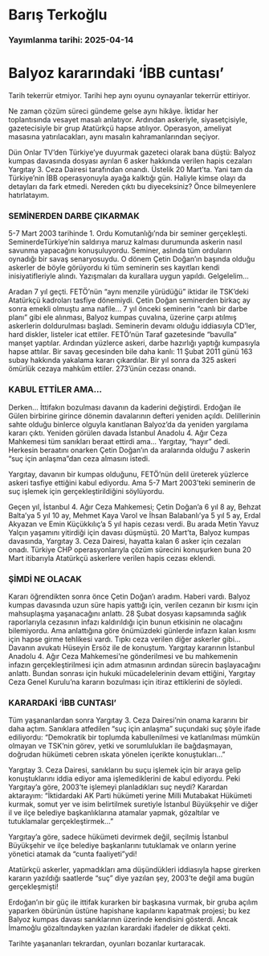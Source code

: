 # Barış Terkoğlu

### Yayımlanma tarihi: 2025-04-14

# Balyoz kararındaki ‘İBB cuntası’

Tarih tekerrür etmiyor. Tarihi hep aynı oyunu oynayanlar tekerrür ettiriyor.

Ne zaman çözüm süreci gündeme gelse aynı hikâye. İktidar her toplantısında vesayet masalı anlatıyor. Ardından askeriyle, siyasetçisiyle, gazetecisiyle bir grup Atatürkçü hapse atılıyor. Operasyon, ameliyat masasına yatırılacakları, aynı masalın kahramanlarından seçiyor.

Dün Onlar TV’den Türkiye’ye duyurmak gazeteci olarak bana düştü: Balyoz kumpas davasında dosyası ayrılan 6 asker hakkında verilen hapis cezaları Yargıtay 3. Ceza Dairesi tarafından onandı. Üstelik 20 Mart’ta. Yani tam da Türkiye’nin İBB operasyonuyla ayağa kalktığı gün. Haliyle kimse olayı da detayları da fark etmedi. Nereden çıktı bu diyeceksiniz? Önce bilmeyenlere hatırlatayım.


### SEMİNERDEN DARBE ÇIKARMAK

5-7 Mart 2003 tarihinde 1. Ordu Komutanlığı’nda bir seminer gerçekleşti. SeminerdeTürkiye’nin saldırıya maruz kalması durumunda askerin nasıl savunma yapacağını konuşuluyordu. Seminer, aslında tüm orduların oynadığı bir savaş senaryosuydu. O dönem Çetin Doğan’ın başında olduğu askerler de böyle görüyordu ki tüm seminerin ses kayıtları kendi inisiyatifleriyle alındı. Yazışmaları da kurallara uygun yapıldı. Gelgelelim...

Aradan 7 yıl geçti. FETÖ’nün “aynı menzile yürüdüğü” iktidar ile TSK’deki Atatürkçü kadroları tasfiye dönemiydi. Çetin Doğan seminerden birkaç ay sonra emekli olmuştu ama nafile... 7 yıl önceki seminerin “canlı bir darbe planı” gibi ele alınması, Balyoz kumpas çuvalına, üzerine çarpı atılmış askerlerin doldurulması başladı. Seminerin devamı olduğu iddiasıyla CD’ler, hard diskler, listeler icat ettiler. FETÖ’nün Taraf gazetesinde “bavulla” manşet yaptılar. Ardından yüzlerce askeri, darbe hazırlığı yaptığı kumpasıyla hapse attılar. Bir savaş gecesinden bile daha kanlı: 11 Şubat 2011 günü 163 subay hakkında yakalama kararı çıkardılar. Bir yıl sonra da 325 askeri ömürlük cezaya mahkûm ettiler. 273’ünün cezası onandı.


### KABUL ETTİLER AMA...

Derken... İttifakın bozulması davanın da kaderini değiştirdi. Erdoğan ile Gülen birbirine girince dönemin davalarının defteri yeniden açıldı. Delillerinin sahte olduğu binlerce olguyla kanıtlanan Balyoz’da da yeniden yargılama kararı çıktı. Yeniden görülen davada İstanbul Anadolu 4. Ağır Ceza Mahkemesi tüm sanıkları beraat ettirdi ama... Yargıtay, “hayır” dedi. Herkesin beraatını onarken Çetin Doğan’ın da aralarında olduğu 7 askerin “suç için anlaşma”dan ceza almasını istedi.

Yargıtay, davanın bir kumpas olduğunu, FETÖ’nün delil üreterek yüzlerce askeri tasfiye ettiğini kabul ediyordu. Ama 5-7 Mart 2003’teki seminerin de suç işlemek için gerçekleştirildiğini söylüyordu.

Geçen yıl, İstanbul 4. Ağır Ceza Mahkemesi; Çetin Doğan’a 6 yıl 8 ay, Behzat Balta’ya 5 yıl 10 ay, Mehmet Kaya Varol ve İhsan Balabanlı’ya 5 yıl 5 ay, Erdal Akyazan ve Emin Küçükkılıç’a 5 yıl hapis cezası verdi. Bu arada Metin Yavuz Yalçın yaşamını yitirdiği için davası düşmüştü. 20 Mart’ta, Balyoz kumpas davasında, Yargıtay 3. Ceza Dairesi, hayatta kalan 6 asker için cezaları onadı. Türkiye CHP operasyonlarıyla çözüm sürecini konuşurken buna 20 Mart itibarıyla Atatürkçü askerlere verilen hapis cezası eklendi.


### ŞİMDİ NE OLACAK

Kararı öğrendikten sonra önce Çetin Doğan’ı aradım. Haberi vardı. Balyoz kumpas davasında uzun süre hapis yattığı için, verilen cezanın bir kısmı için mahsuplaşma yaşanacağını anlattı. 28 Şubat dosyası kapsamında sağlık raporlarıyla cezasının infazı kaldırıldığı için bunun etkisinin ne olacağını bilemiyordu. Ama anlattığına göre önümüzdeki günlerde infazın kalan kısmı için hapse girme tehlikesi vardı. Tıpkı ceza verilen diğer askerler gibi... Davanın avukatı Hüseyin Ersöz ile de konuştum. Yargıtay kararının İstanbul Anadolu 4. Ağır Ceza Mahkemesi’ne gönderilmesi ve bu mahkemenin infazın gerçekleştirilmesi için adım atmasının ardından sürecin başlayacağını anlattı. Bundan sonrası için hukuki mücadelelerinin devam ettiğini, Yargıtay Ceza Genel Kurulu’na kararın bozulması için itiraz ettiklerini de söyledi.


### KARARDAKİ ‘İBB CUNTASI’

Tüm yaşananlardan sonra Yargıtay 3. Ceza Dairesi’nin onama kararını bir daha açtım. Sanıklara atfedilen “suç için anlaşma” suçundaki suç şöyle ifade ediliyordu: “Demokratik bir toplumda kabullenilmesi ve katlanılması mümkün olmayan ve TSK’nin görev, yetki ve sorumlulukları ile bağdaşmayan, doğrudan hükümeti cebren ıskata yönelen içerikte konuştukları...”

Yargıtay 3. Ceza Dairesi, sanıkların bu suçu işlemek için bir araya gelip konuştuklarını iddia ediyor ama işlemediklerini de kabul ediyordu. Peki Yargıtay’a göre, 2003’te işlemeyi planladıkları suç neydi? Karardan aktarayım: “İktidardaki AK Parti hükümeti yerine Milli Mutabakat Hükümeti kurmak, somut yer ve isim belirtilmek suretiyle İstanbul Büyükşehir ve diğer il ve ilçe belediye başkanlıklarına atamalar yapmak, gözaltılar ve tutuklamalar gerçekleştirmek...”

Yargıtay’a göre, sadece hükümeti devirmek değil, seçilmiş İstanbul Büyükşehir ve ilçe belediye başkanlarını tutuklamak ve onların yerine yönetici atamak da “cunta faaliyeti”ydi!

Atatürkçü askerler, yapmadıkları ama düşündükleri iddiasıyla hapse girerken kararın yazıldığı saatlerde “suç” diye yazılan şey, 2003’te değil ama bugün gerçekleşmişti!

Erdoğan’ın bir güç ile ittifak kurarken bir başkasına vurmak, bir gruba açılım yaparken öbürünün üstüne hapishane kapılarını kapatmak projesi; bu kez Balyoz kumpas davası sanıklarının üzerinde kendisini gösterdi. Ancak İmamoğlu gözaltındayken yazılan karardaki ifadeler de dikkat çekti.

Tarihte yaşananları tekrardan, oyunları bozanlar kurtaracak.

